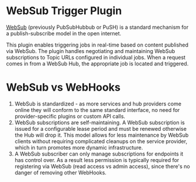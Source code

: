 # WebSub Trigger Plugin

[WebSub](https://www.w3.org/TR/websub/) (previously PubSubHubbub or PuSH) is a standard mechanism
for a publish-subscribe model in the open internet.

This plugin enables triggering jobs in real-time based on content published via WebSub. The plugin
handles negotiating and maintaining WebSub subscriptions to Topic URLs configured in individual
jobs. When a request comes in from a WebSub Hub, the appropriate job is located and triggered.

# WebSub vs WebHooks

1. WebSub is standardized - as more services and hub providers come online they will conform to
   the same standard interface, no need for provider-specific plugins or custom API calls.
2. WebSub subscriptions are self-maintaining. A WebSub subscription is issued for a configurable
   lease period and must be renewed otherwise the Hub will drop it. This model allows for less
   maintenance by WebSub clients without requiring complicated cleanups on the service provider,
   which in turn promotes more dynamic infrastructure.
3. A WebSub subscriber can only manage subscriptions for endpoints it has control over. As a result
   less permission is typically required for registering via WebSub (read access vs admin access),
   since there's no danger of removing other WebHooks.
